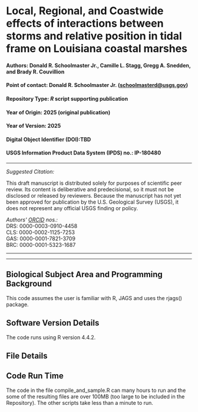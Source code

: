 # Local, Regional, and Coastwide effects of interactions between storms and relative position in tidal frame on Louisiana coastal marshes

#### Authors: Donald R. Schoolmaster Jr., Camille L. Stagg, Gregg A. Snedden, and Brady R. Couvillion

#### Point of contact: Donald R. Schoolmaster Jr. (schoolmasterd@usgs.gov)
#### Repository Type:  _R_ script supporting publication
#### Year of Origin:   2025 (original publication)
#### Year of Version:  2025
#### Digital Object Identifier (DOI):TBD
#### USGS Information Product Data System (IPDS) no.: IP-180480

***

_Suggested Citation:_

This draft manuscript is distributed solely for purposes of scientific peer review. Its content is deliberative and predecisional, so it must not be disclosed or released by reviewers. Because the manuscript has not yet been approved for publication by the U.S. Geological Survey (USGS), it does not represent any official USGS finding or policy.

_Authors' [ORCID](https://orcid.org) nos.:_ \
DRS: 0000-0003-0910-4458\
CLS: 0000-0002-1125-7253\
GAS: 0000-0001-7821-3709\
BRC: 0000-0001-5323-1687
***
***


## Biological Subject Area and Programming Background

This code assumes the user is familiar with R, JAGS and uses the rjags() package.

## Software Version Details
The code runs using R version 4.4.2.

## File Details


## Code Run Time
The code in the file compile_and_sample.R can many hours to run and the some of the resulting files are over 100MB (too large to be included in the Repository). The other scripts take less than a minute to run.
